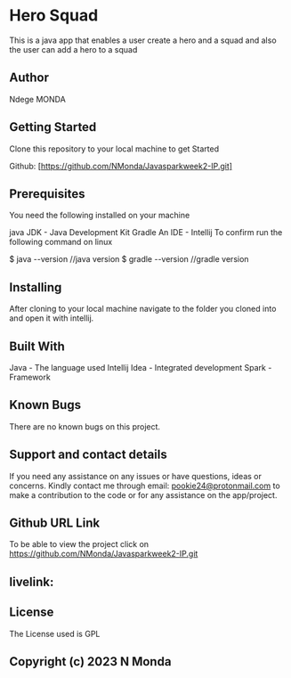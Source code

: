 # Hero Squad
This is a java app that enables a user create a hero and a squad and also the user can add a hero to a squad

## Author
Ndege MONDA

## Getting Started
Clone this repository to your local machine to get Started

Github: [https://github.com/NMonda/Javasparkweek2-IP.git]

## Prerequisites
You need the following installed on your machine

java
JDK - Java Development Kit
Gradle
An IDE - Intellij
To confirm run the following command on linux

$ java --version       //java version
$ gradle --version     //gradle version

## Installing
After cloning to your local machine navigate to the folder you cloned into and open it with intellij.

## Built With
Java - The language used
Intellij Idea - Integrated development
Spark - Framework

## Known Bugs
There are no known bugs on this project.
## Support and contact details
If you need any assistance on any issues or
have questions, ideas or concerns. 
Kindly contact me through email: pookie24@protonmail.com 
to make a contribution to the code or for any assistance on the app/project.
## Github URL Link
To be able to view the project click on https://github.com/NMonda/Javasparkweek2-IP.git
## livelink: 

## License
The License used is GPL

## Copyright (c) 2023 N Monda